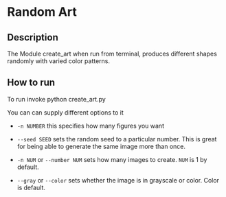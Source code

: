 # Random Art

## Description

The Module create_art when run from terminal, produces different shapes randomly
with varied color patterns.

## How to run

To run invoke python create_art.py

You can can supply different options to it

* `-n NUMBER` this specifies how many figures you want

* `--seed SEED` sets the random seed to a particular number. This is great for
being able to generate the same image more than once.

* `-n NUM` or `--number NUM` sets how many images to create. `NUM` is 1 by
default.

* `--gray` or `--color` sets whether the image is in grayscale or color.
Color is default.
